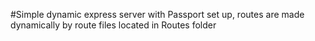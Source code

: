 #Simple dynamic express server with Passport set up, routes are made dynamically by route files located in Routes folder